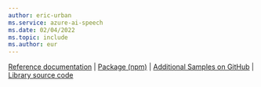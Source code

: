 ```yaml
---
author: eric-urban
ms.service: azure-ai-speech
ms.date: 02/04/2022
ms.topic: include
ms.author: eur
---
```


[Reference documentation](/javascript/api/microsoft-cognitiveservices-speech-sdk/) | [Package (npm)](https://www.npmjs.com/package/microsoft-cognitiveservices-speech-sdk) | [Additional Samples on GitHub](https://aka.ms/speech/github-javascript) | [Library source code](https://github.com/Microsoft/cognitive-services-speech-sdk-js)

